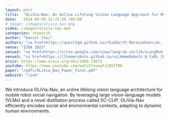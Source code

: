 ```yaml
---
layout: post
title:  "OLiVia-Nav: An Online Lifelong Vision Language Approach for Mobile Robot Social Navigation"
date:   2024-08-09 22:21:59 +00:00
# image: /images/olivia_nav.png
video: /images/olivia-nav.mp4
categories: research
author: "Daniel Choi"
authors: "<a href=https://quest2gm.github.io/>Siddarth Narasimhan</a>, <a href=https://aarontan-git.github.io/>Aaron Hao Tan</a>, <strong>Daniel Choi</strong>, <a href=https://scholar.google.ca/citations?user=1pCgjH0AAAAJ&hl=en>Goldie Nejat</a>"
venue: "ICRA 2025"
venue2: "<a href=https://sites.google.com/view/langrob-corl24/>LangRob @ CoRL 2024</a>: Workshop on Language and Robot Learning"
venue3: "<a href=https://llhomerobots.github.io/>LLHomeRobots @ CoRL 2024</a>: Workshop on Lifelong Learning for Home Robots <strong>(Spotlight)</strong>"
arxiv: https://www.arxiv.org/abs/2409.13675
youtube: https://www.youtube.com/watch?v=eyFJiOIITO0
paper: "/pdfs/OLiVia_Nav_Paper_Final.pdf"
website: "link"
---
```

We introduce OLiVia-Nav, an online lifelong vision language architecture for mobile robot social navigation. By leveraging large vision-language models (VLMs) and a novel distillation process called SC-CLIP, OLiVia-Nav efficiently encodes social and environmental contexts, adapting to dynamic human environments. 